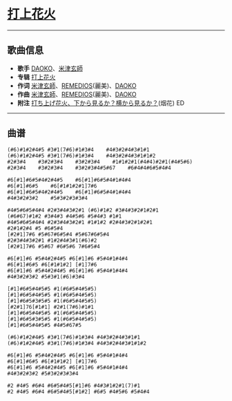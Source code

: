 # [打上花火](https://bgm.tv/subject/218119)

---

## 歌曲信息

- **歌手** [DAOKO](https://bgm.tv/person/19785)、[米津玄師](https://bgm.tv/person/6236)
- **专辑** [打上花火](https://bgm.tv/subject/218119)
- **作词**  [米津玄師](https://bgm.tv/person/6236)、[REMEDIOS](https://bgm.tv/person/6919)(麗美)、[DAOKO](https://bgm.tv/person/19785)
- **作曲** [米津玄師](https://bgm.tv/person/6236)、[REMEDIOS](https://bgm.tv/person/6919)(麗美)、[DAOKO](https://bgm.tv/person/19785)
- **附注** [打ち上げ花火、下から見るか？横から見るか？](https://bgm.tv/subject/200704)(烟花) ED

---

## 曲谱

```
(#6)#1#2#4#5 #3#1(7#6)#1#3#4    #4#3#2#4#3#1#1
(#6)#1#2#4#5 #3#1(7#6)#1#3#4    #4#3#2#4#3#1#1#2
#2#3#4    #3#2#3#4    #3#2#3#4    #1#1#2#1(#4#4)#2#1(#4#5#6)
#2#3#4    #3#2#3#4    #3#2#3#4#5#67    #6#4#4#6#5#4#4
 
#6[#1]#6#5#4#2#4#5    #6[#1]#6#5#4#1#4#4
#6[#1]#6#5    #6[#1#1#2#1]7#6
#6[#1]#6#5#4#2#4#5    #6[#1]#6#5#4#1#4#4
#4#3#2#3#2    #5#3#2#3#3#4
 
#4#5#6#5#4#4 #2#3#4#3#2#1 (#6)#1#2 #3#4#3#2#1#2#1
(#6#67)#1#2 #3#4#3 #4#5#6 #5#4#3 #1#1
#4#5#6#5#4#4 #2#3#4#3#2#1 #1#1#2 #2#4#3#2#1#2#1
#2#1#2#4 #5 #6#5#4
[#2#1]7#6 #5#67#6#5#4 #5#67#6#5#4
#2#3#4#3#2#1 #1#2#4#3#1(#6)#2
[#2#1]7#6 #5#67 #6#5#6 7#6#5#4
 
#6[#1]#6 #5#4#2#4#5 #6[#1]#6 #5#4#1#4#4
#6[#1]#6#5 #6[#1#1#2] [#1]7#6
#6[#1]#6 #5#4#2#4#5 #6[#1]#6 #5#4#1#4#4
#4#3#2#3#2 #5#3#1(#6)#3#4
 
[#1]#6#5#4#5#5 #1(#6#5#4#5#5)
[#1]#6#5#4#5#5 #1(#6#5#4#5#5)
[#1]#6#5#3#5#5 #1(#6#5#4#5#5)
[#2#1]76[#1#1] #2#1(7#6)#1#1
[#1]#6#5#4#5#5 #1(#6#5#4#5#5)
[#1]#6#5#3#5#5 #1(#6#5#4#5#5)
[#1]#6#5#4#5#5 #4#5#67#5
 
(#6)#1#2#4#5 #3#1(7#6)#1#3#4 #4#3#2#4#3#1#1
(#6)#1#2#4#5 #3#1(7#6)#1#3#4 #4#3#2#4#3#1#1#2
 
#6[#1]#6 #5#4#2#4#5 #6[#1]#6 #5#4#1#4#4
#6[#1]#6#5 #6[#1#1#2] [#1]7#6
#6[#1]#6 #5#4#2#4#5 #6[#1]#6 #5#4#1#4#4
#4#3#2#3#2 #5#3#2#3#3#4
 
#2 #4#5 #6#4 #6#5#4#5[#1]#6 #4#3#1#2#1(7)#1
#2 #4#5 #6#4 #6#5#4#5[#1#2] #6#5 #4#5#6 #5#4#4
```

